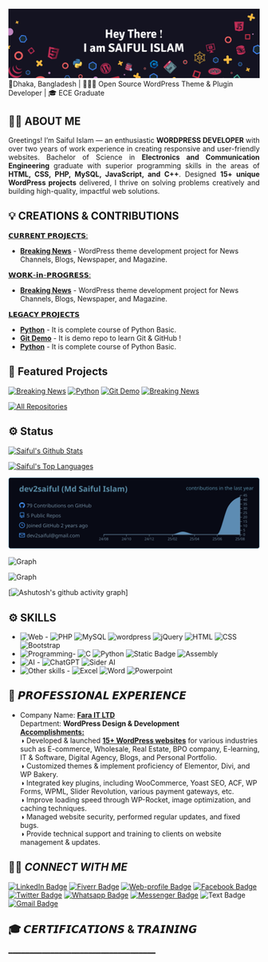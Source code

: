 [![Saiful's GitHub Banner](img/GitHub-Header.png)](https://www.linkedin.com/in/sm2saiful/)
📍Dhaka, Bangladesh | 👨🏻‍💻 Open Source WordPress Theme & Plugin Developer | 🎓 ECE Graduate

## 👨‍🎓 ABOUT ME
 <p align="justify">Greetings! I’m Saiful Islam — an enthusiastic <b>WORDPRESS DEVELOPER</b> with over two years of work experience in creating responsive and user-friendly websites. Bachelor of Science in <b>Electronics and Communication Engineering</b> graduate with superior programming skills in the areas of <b>HTML, CSS, PHP, MySQL, JavaScript, and C++</b>. Designed <b>15+ unique WordPress projects</b> delivered, I thrive on solving problems creatively and building high-quality, impactful web solutions.</p>

## 💡 CREATIONS & CONTRIBUTIONS 
<ins>𝗖𝗨𝗥𝗥𝗘𝗡𝗧 𝗣𝗥𝗢𝗝𝗘𝗖𝗧𝗦:</ins>
-  **[Breaking News](https://github.com/dev2saiful/breaking-news)** - WordPress theme development project for News Channels, Blogs, Newspaper, and Magazine.

<ins>𝗪𝗢𝗥𝗞-𝗶𝗻-𝗣𝗥𝗢𝗚𝗥𝗘𝗦𝗦:</ins>
-  **[Breaking News](https://github.com/dev2saiful/breaking-news)** - WordPress theme development project for News Channels, Blogs, Newspaper, and Magazine.

<ins>𝗟𝗘𝗚𝗔𝗖𝗬 𝗣𝗥𝗢𝗝𝗘𝗖𝗧𝗦</ins>
-  **[Python](https://github.com/dev2saiful/Python-Basic)** - It is complete course of Python Basic.
-  **[Git Demo](https://github.com/dev2saiful/git-demo)** - It is demo repo to learn Git & GitHub !
-  **[Python](https://github.com/dev2saiful/Python-Basic)** - It is complete course of Python Basic.

## 🌟 Featured Projects
<!-- title_color=5ba4e5&text_color=ffffff&bg_color=03031485&icon_color=00E6FE&border_color=5b8fa9 -->
[![Breaking News](https://github-readme-stats.vercel.app/api/pin/?username=dev2saiful&repo=Breaking-News&bg_color=03031485&cache_seconds=86400&theme=holi)](https://github.com/dev2saiful/breaking-news)
[![Python](https://github-readme-stats.vercel.app/api/pin/?username=dev2saiful&repo=Python-Basic&bg_color=03031485&cache_seconds=86400&theme=holi)](https://github.com/dev2saiful/Python-Basic)
[![Git Demo](https://github-readme-stats.vercel.app/api/pin/?username=dev2saiful&repo=git-demo&bg_color=03031485&cache_seconds=86400&theme=holi)](https://github.com/dev2saiful/git-demo)
[![Breaking News](https://github-readme-stats.vercel.app/api/pin/?username=dev2saiful&repo=Breaking-News&bg_color=03031485&cache_seconds=86400&theme=holi)](https://github.com/dev2saiful/breaking-news)

[![All Repositories](https://img.shields.io/badge/ALL%20REPOSITORIES-1b4985?style=for-the-badge&logo=lvgl&logoColor=white)](https://github.com/dev2saiful?tab=repositories)

## ⚙️ Status
<a> 
    <a href="https://github.com/dev2saiful"><img alt="Saiful's Github Stats" src="https://denvercoder1-github-readme-stats.vercel.app/api?username=dev2saiful&show_icons=true&count_private=true&theme=react&border_color=5b8fa9&bg_color=03031485&title_color=5ba4e5&icon_color=00E6FE" height="200px" width="49.5%"/></a>
 
  <a href="https://github.com/dev2saiful"><img alt="Saiful's Top Languages" src="https://denvercoder1-github-readme-stats.vercel.app/api/top-langs/?username=dev2saiful&langs_count=10&layout=compact&theme=react&border_color=5b8fa9&bg_color=03031485&title_color=5ba4e5&icon_color=F8D866" height="200px" width="49.5%"/></a>
</a>

<p align="center">
  <a href="https://github.com/dev2saiful">
    <img src="profile-summary-card-output/city_lights/0-profile-details.svg"/>
  </a>
</p>

![Graph](https://github-readme-activity-graph.vercel.app/graph?username=dev2saiful&custom_title=Saiful%20Islam's%20GitHub%20Activity%20Graph&bg_color=03031485&color=7F3FBF&line=5ba4e5&point=5ba4e5&area_color=5ba4e5&title_color=5ba4e5&border_color=5ba4e5&area=true)

![Graph](https://github-readme-activity-graph.vercel.app/graph?username=dev2saiful&theme=tokyo-night&bg_color=03031485&color=7F3FBF&line=5ba4e5&point=5ba4e5&area_color=5ba4e5&title_color=5ba4e5&border_color=5ba4e5&area=true)

[![Ashutosh's github activity graph](https://github-readme-activity-graph.vercel.app/graph?username=dev2saiful&theme=react-dark)]

## ⚙️ SKILLS
- ![Web](https://img.shields.io/badge/Web%20Development-%234285f4?style=flat-square&logo=devbox&logoColor=white) -
![PHP](https://img.shields.io/badge/PHP-%237377ad?style=flat-square&logo=php&logoColor=white)
![MySQL](https://img.shields.io/badge/MySQL-%23dd8702?style=flat-square&logo=mysql&logoColor=white)
![wordpress](https://img.shields.io/badge/WordPress-%23207196?style=flat-square&logo=wordpress&logoColor=white)
![jQuery](https://img.shields.io/badge/jQuery-%23173352?style=flat-square&logo=jquery&logoColor=white)
![HTML](https://img.shields.io/badge/HTML%205-%23e96228?style=flat-square&logo=html5&logoColor=white)
![CSS](https://img.shields.io/badge/CSS%203-%232862e9?style=flat-square&logo=css&logoColor=white)
![Bootstrap](https://img.shields.io/badge/Bootstrap%205-%23754fad?style=flat-square&logo=bootstrap&logoColor=white)
- ![Programming](https://img.shields.io/badge/Programming%20Language-%23011936?style=flat-square&logo=processingfoundation&logoColor=white)-
![C](https://img.shields.io/badge/C%20Programming-%23007dc7?style=flat-square&logo=cplusplus&logoColor=white)
![Python](https://img.shields.io/badge/Python-%23ed9d07?style=flat-square&logo=python&logoColor=white)
![Static Badge](https://img.shields.io/badge/NumPy-%234ba6c9?style=flat-square&logo=numpy&logoColor=white)
![Assembly](https://img.shields.io/badge/Assembly%20Language-%235968ba?style=flat-square&logo=assemblyscript&logoColor=white)
- ![AI](https://img.shields.io/badge/AI%20Skills-%2393003f?style=flat-square&logo=musicbrainz&logoColor=white) -
![ChatGPT](https://img.shields.io/badge/ChatGPT-%2370a597?style=flat-square&logo=openai&logoColor=white)
![Sider AI](https://img.shields.io/badge/Sider%20AI-%23a92bdd?style=flat-square&logo=neutralinojs&logoColor=white)
- ![Other skills](https://img.shields.io/badge/Other%20Skills-%23f1447c?style=flat-square&logo=gotomeeting&logoColor=white) -
![Excel](https://img.shields.io/badge/MS%20Excel-%231e9c60?style=flat-square&logo=googlesheets&logoColor=white)
![Word](https://img.shields.io/badge/MS%20Word-%233ea0e6?style=flat-square&logo=googledocs&logoColor=white)
![Powerpoint](https://img.shields.io/badge/PowerPoint-%23c13d26?style=flat-square&logo=googleslides&logoColor=white)

## 💼 𝙋𝙍𝙊𝙁𝙀𝙎𝙎𝙄𝙊𝙉𝘼𝙇 𝙀𝙓𝙋𝙀𝙍𝙄𝙀𝙉𝘾𝙀 
- Company Name: [**Fara IT LTD**](https://faraitltd.com/ "Click To Visit")\
Department: **WordPress Design & Development**\
<ins><b>Accomplishments:</b></ins>\
◑ Developed & launched [**15+ WordPress websites**](https://www.fiverr.com/users/dev2saiful/portfolio?roleIds= "Visit some projects") for various industries such as E-commerce, Wholesale, Real Estate, BPO company, E-learning, IT & Software, Digital Agency, Blogs, and 
Personal Portfolio.\
◑ Customized themes & implement proficiency of Elementor, Divi, and WP Bakery.  
◑ Integrated key plugins, including WooCommerce, Yoast SEO, ACF, WP Forms, WPML, Slider Revolution, various payment gateways, etc.\
◑ Improve loading speed through WP-Rocket, image optimization, and caching techniques.\
◑ Managed website security, performed regular updates, and fixed bugs.\
◑ Provide technical support and training to clients on website management & updates.

## ⛓️‍💥 _**CONNECT WITH ME**_
[![LinkedIn Badge](https://img.shields.io/badge/In-LinkedIn-%230263c2?style=flat&logoColor=green&labelColor=%2393003f)](https://www.linkedin.com/in/sm2saiful/) <!--Links-->
[![Fiverr Badge](https://img.shields.io/badge/Fiverr-%2302ab2d?style=flat&logo=fiverr&logoColor=white&labelColor=%2393003f)](https://www.fiverr.com/users/dev2saiful/portfolio?roleIds=)
[![Web-profile Badge](https://img.shields.io/badge/Profile-black?style=flat&logo=circuitverse&logoColor=white&labelColor=%2393003f)](https://dev-2saiful.pantheonsite.io/)
[![Facebook Badge](https://img.shields.io/badge/Facebook-%23395498?style=flat&logo=facebook&logoColor=white&labelColor=%2393003f)](https://facebook.com/sm2saiful/)
[![Twitter Badge](https://img.shields.io/badge/Twitter-black?style=flat&logo=x&logoColor=white&labelColor=%2393003f)](https://x.com/sm2saiful)
[![Whatsapp Badge](https://img.shields.io/badge/Whatsapp-%2342c152?style=flat&logo=whatsapp&logoColor=white&labelColor=%2393003f)](https://wa.me/+8801909430970)
[![Messenger Badge](https://img.shields.io/badge/Chat%20with%20Me-%230f81c2?style=flat&logo=Messenger&logoColor=white&labelColor=%2393003f)](https://m.me/sm2saiful/)
![Text Badge](https://img.shields.io/badge/or-white?style=flat)
[![Gmail Badge](https://img.shields.io/badge/Send%20a%20Mail-%23ed9d07?style=flat&logo=maildotru&logoColor=white&labelColor=%2393003f)](mailto:dev2saiful@gmail.com)

## 🎓 𝘾𝙀𝙍𝙏𝙄𝙁𝙄𝘾𝘼𝙏𝙄𝙊𝙉𝙎 & 𝙏𝙍𝘼𝙄𝙉𝙄𝙉𝙂  
━━━━━━━━━━━━━━━━━━━━━━━━━━━━━━━━━━━




